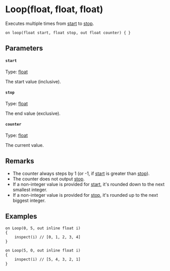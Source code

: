 # Loop(float, float, float)

Executes multiple times from [start](#start) to [stop](#stop).

```
on loop(float start, float stop, out float counter) { }
```

## Parameters

#### `start`
Type: [float](/MdDocs/Types/Float.md)

The start value (inclusive).

#### `stop`
Type: [float](/MdDocs/Types/Float.md)

The end value (exclusive).

#### `counter`
Type: [float](/MdDocs/Types/Float.md)

The current value.

## Remarks

- The counter always steps by 1 (or -1, if [start](#start) is greater than [stop](#stop)).
- The counter does not output [stop](#stop).
- If a non-integer value is provided for [start](#start), it's rounded down to the next smallest integer.
- If a non-integer value is provided for [stop](#stop), it's rounded up to the next biggest integer.

## Examples

``` fcs
on Loop(0, 5, out inline float i)
{
    inspect(i) // [0, 1, 2, 3, 4]
}
```

``` fcs
on Loop(5, 0, out inline float i)
{
    inspect(i) // [5, 4, 3, 2, 1]
}
```

